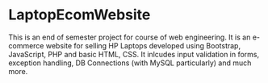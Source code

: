 # LaptopEcomWebsite
This is an end of semester project for course of web engineering. It is an e-commerce website for selling HP Laptops developed using Bootstrap, JavaScript, PHP and basic HTML, CSS. It inlcudes input validation in forms, exception handling, DB Connections (with MySQL particularly) and much more.
